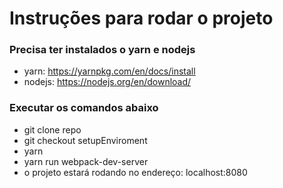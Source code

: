 # Instruções para rodar o projeto
### Precisa ter instalados o yarn e nodejs
* yarn: https://yarnpkg.com/en/docs/install
* nodejs: https://nodejs.org/en/download/
### Executar os comandos abaixo
* git clone repo
* git checkout setupEnviroment
* yarn
* yarn run webpack-dev-server
* o projeto estará rodando no endereço: localhost:8080
